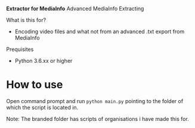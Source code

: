 **Extractor for MediaInfo**
Advanced MediaInfo Extracting

What is this for?
- Encoding video files and what not from an advanced .txt export from MediaInfo

Prequisites
- Python 3.6.xx or higher

# How to use

Open command prompt and run `python main.py` pointing to the folder of which the script is located in.

Note: The branded folder has scripts of organisations i have made this for.
